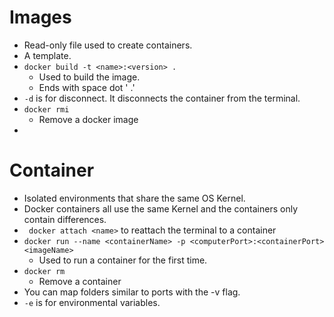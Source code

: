 # Images

- Read-only file used to create containers.
- A template.
- `docker build -t <name>:<version> .` 
    - Used to build the image.
    - Ends with space dot ' .'
- `-d` is for disconnect. It disconnects the container from the terminal.
- `docker rmi` 
    - Remove a docker image
- 

# Container

- Isolated environments that share the same OS Kernel. 
- Docker containers all use the same Kernel and the containers only contain differences. 
- ` docker attach <name>` to reattach the terminal to a container
-  `docker run --name <containerName> -p <computerPort>:<containerPort> <imageName>`
    - Used to run a container for the first time.
- `docker rm`
    - Remove a container
- You can map folders similar to ports with the -v flag.
- `-e` is for environmental variables. 